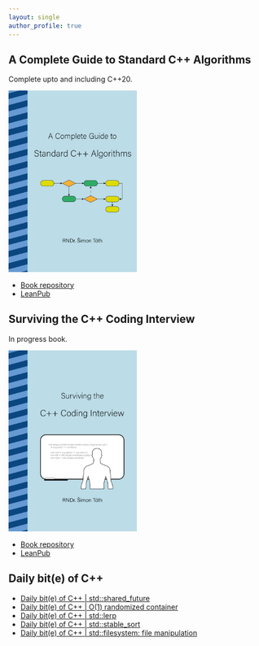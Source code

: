 ```yaml
---
layout: single
author_profile: true
---
```


## A Complete Guide to Standard C++ Algorithms

Complete upto and including C++20.

[<img src="assets/images/book_algorithms_cover.png" width="50%">](https://leanpub.com/cpp-algorithms-guide)

- [Book repository](https://github.com/HappyCerberus/book-cpp-algorithms)
- [LeanPub](https://leanpub.com/cpp-algorithms-guide)

## Surviving the C++ Coding Interview

In progress book.

[<img src="assets/images/book_coding_interview_cover.png" width="50%">](https://leanpub.com/cpp-coding-interview)

- [Book repository](https://leanpub.com/cpp-coding-interview)
- [LeanPub](https://leanpub.com/cpp-coding-interview)

## Daily bit(e) of C++

<ul>
<!-- SUBSTACK:START --><li><a href="https://simontoth.substack.com/p/daily-bite-of-c-stdshared_future">Daily bit&lpar;e&rpar; of C++ | std::shared_future</a></li><li><a href="https://simontoth.substack.com/p/daily-bite-of-c-o1-randomized-container">Daily bit&lpar;e&rpar; of C++ | O&lpar;1&rpar; randomized container</a></li><li><a href="https://simontoth.substack.com/p/daily-bite-of-c-stdlerp">Daily bit&lpar;e&rpar; of C++ | std::lerp</a></li><li><a href="https://simontoth.substack.com/p/daily-bite-of-c-stdstable_sort">Daily bit&lpar;e&rpar; of C++ | std::stable_sort</a></li><li><a href="https://simontoth.substack.com/p/daily-bite-of-c-stdfilesystem-file">Daily bit&lpar;e&rpar; of C++ | std::filesystem: file manipulation</a></li><!-- SUBSTACK:END -->
</ul>